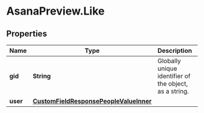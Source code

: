 # AsanaPreview.Like

## Properties

Name | Type | Description | Notes
------------ | ------------- | ------------- | -------------
**gid** | **String** | Globally unique identifier of the object, as a string. | [optional] [readonly] 
**user** | [**CustomFieldResponsePeopleValueInner**](CustomFieldResponsePeopleValueInner.md) |  | [optional] 



